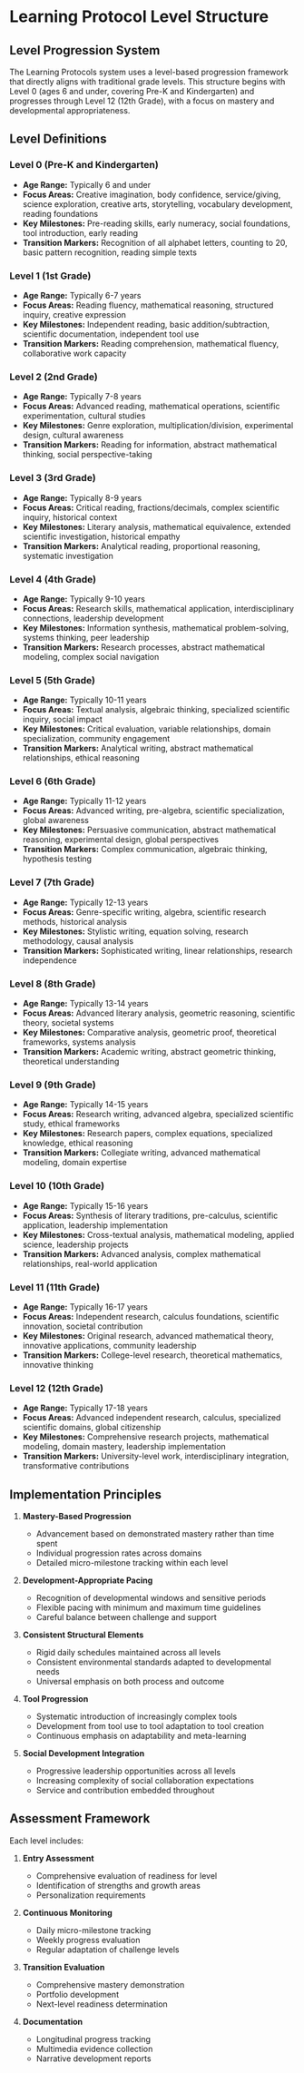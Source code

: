 # Learning Protocol Level Structure

## Level Progression System

The Learning Protocols system uses a level-based progression framework that directly aligns with traditional grade levels. This structure begins with Level 0 (ages 6 and under, covering Pre-K and Kindergarten) and progresses through Level 12 (12th Grade), with a focus on mastery and developmental appropriateness.

## Level Definitions

### Level 0 (Pre-K and Kindergarten)
- **Age Range:** Typically 6 and under
- **Focus Areas:** Creative imagination, body confidence, service/giving, science exploration, creative arts, storytelling, vocabulary development, reading foundations
- **Key Milestones:** Pre-reading skills, early numeracy, social foundations, tool introduction, early reading
- **Transition Markers:** Recognition of all alphabet letters, counting to 20, basic pattern recognition, reading simple texts

### Level 1 (1st Grade)
- **Age Range:** Typically 6-7 years
- **Focus Areas:** Reading fluency, mathematical reasoning, structured inquiry, creative expression
- **Key Milestones:** Independent reading, basic addition/subtraction, scientific documentation, independent tool use
- **Transition Markers:** Reading comprehension, mathematical fluency, collaborative work capacity

### Level 2 (2nd Grade)
- **Age Range:** Typically 7-8 years
- **Focus Areas:** Advanced reading, mathematical operations, scientific experimentation, cultural studies
- **Key Milestones:** Genre exploration, multiplication/division, experimental design, cultural awareness
- **Transition Markers:** Reading for information, abstract mathematical thinking, social perspective-taking

### Level 3 (3rd Grade)
- **Age Range:** Typically 8-9 years
- **Focus Areas:** Critical reading, fractions/decimals, complex scientific inquiry, historical context
- **Key Milestones:** Literary analysis, mathematical equivalence, extended scientific investigation, historical empathy
- **Transition Markers:** Analytical reading, proportional reasoning, systematic investigation

### Level 4 (4th Grade)
- **Age Range:** Typically 9-10 years
- **Focus Areas:** Research skills, mathematical application, interdisciplinary connections, leadership development
- **Key Milestones:** Information synthesis, mathematical problem-solving, systems thinking, peer leadership
- **Transition Markers:** Research processes, abstract mathematical modeling, complex social navigation

### Level 5 (5th Grade)
- **Age Range:** Typically 10-11 years
- **Focus Areas:** Textual analysis, algebraic thinking, specialized scientific inquiry, social impact
- **Key Milestones:** Critical evaluation, variable relationships, domain specialization, community engagement
- **Transition Markers:** Analytical writing, abstract mathematical relationships, ethical reasoning

### Level 6 (6th Grade)
- **Age Range:** Typically 11-12 years
- **Focus Areas:** Advanced writing, pre-algebra, scientific specialization, global awareness
- **Key Milestones:** Persuasive communication, abstract mathematical reasoning, experimental design, global perspectives
- **Transition Markers:** Complex communication, algebraic thinking, hypothesis testing

### Level 7 (7th Grade)
- **Age Range:** Typically 12-13 years
- **Focus Areas:** Genre-specific writing, algebra, scientific research methods, historical analysis
- **Key Milestones:** Stylistic writing, equation solving, research methodology, causal analysis
- **Transition Markers:** Sophisticated writing, linear relationships, research independence

### Level 8 (8th Grade)
- **Age Range:** Typically 13-14 years
- **Focus Areas:** Advanced literary analysis, geometric reasoning, scientific theory, societal systems
- **Key Milestones:** Comparative analysis, geometric proof, theoretical frameworks, systems analysis
- **Transition Markers:** Academic writing, abstract geometric thinking, theoretical understanding

### Level 9 (9th Grade)
- **Age Range:** Typically 14-15 years
- **Focus Areas:** Research writing, advanced algebra, specialized scientific study, ethical frameworks
- **Key Milestones:** Research papers, complex equations, specialized knowledge, ethical reasoning
- **Transition Markers:** Collegiate writing, advanced mathematical modeling, domain expertise

### Level 10 (10th Grade)
- **Age Range:** Typically 15-16 years
- **Focus Areas:** Synthesis of literary traditions, pre-calculus, scientific application, leadership implementation
- **Key Milestones:** Cross-textual analysis, mathematical modeling, applied science, leadership projects
- **Transition Markers:** Advanced analysis, complex mathematical relationships, real-world application

### Level 11 (11th Grade)
- **Age Range:** Typically 16-17 years
- **Focus Areas:** Independent research, calculus foundations, scientific innovation, societal contribution
- **Key Milestones:** Original research, advanced mathematical theory, innovative applications, community leadership
- **Transition Markers:** College-level research, theoretical mathematics, innovative thinking

### Level 12 (12th Grade)
- **Age Range:** Typically 17-18 years
- **Focus Areas:** Advanced independent research, calculus, specialized scientific domains, global citizenship
- **Key Milestones:** Comprehensive research projects, mathematical modeling, domain mastery, leadership implementation
- **Transition Markers:** University-level work, interdisciplinary integration, transformative contributions

## Implementation Principles

1. **Mastery-Based Progression**
   - Advancement based on demonstrated mastery rather than time spent
   - Individual progression rates across domains
   - Detailed micro-milestone tracking within each level

2. **Development-Appropriate Pacing**
   - Recognition of developmental windows and sensitive periods
   - Flexible pacing with minimum and maximum time guidelines
   - Careful balance between challenge and support

3. **Consistent Structural Elements**
   - Rigid daily schedules maintained across all levels
   - Consistent environmental standards adapted to developmental needs
   - Universal emphasis on both process and outcome

4. **Tool Progression**
   - Systematic introduction of increasingly complex tools
   - Development from tool use to tool adaptation to tool creation
   - Continuous emphasis on adaptability and meta-learning

5. **Social Development Integration**
   - Progressive leadership opportunities across all levels
   - Increasing complexity of social collaboration expectations
   - Service and contribution embedded throughout

## Assessment Framework

Each level includes:

1. **Entry Assessment**
   - Comprehensive evaluation of readiness for level
   - Identification of strengths and growth areas
   - Personalization requirements

2. **Continuous Monitoring**
   - Daily micro-milestone tracking
   - Weekly progress evaluation
   - Regular adaptation of challenge levels

3. **Transition Evaluation**
   - Comprehensive mastery demonstration
   - Portfolio development
   - Next-level readiness determination

4. **Documentation**
   - Longitudinal progress tracking
   - Multimedia evidence collection
   - Narrative development reports